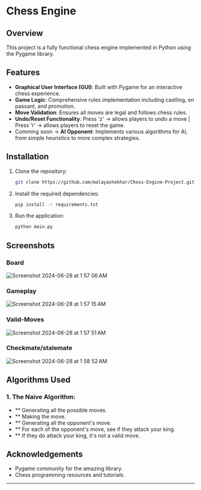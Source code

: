 # Chess Engine

## Overview

This project is a fully functional chess engine implemented in Python using the Pygame library.

## Features

- **Graphical User Interface (GUI)**: Built with Pygame for an interactive chess experience.
- **Game Logic**: Comprehensive rules implementation including castling, en passant, and promotion.
- **Move Validation**: Ensures all moves are legal and follows chess rules.
- **Undo/Reset Functionality**: Press 'z' -> allows players to undo a move | Press 'r' -> allows players to reset the game.
- Comming soon -> **AI Opponent**: Implements various algorithms for AI, from simple heuristics to more complex strategies.

## Installation

1. Clone the repository:
    ```sh
    git clone https://github.com/malayashekhar/Chess-Engine-Project.git
    ```
2. Install the required dependencies:
    ```sh
    pip install -r requirements.txt
    ```
3. Run the application:
    ```sh
    python main.py
    ```

## Screenshots

### Board
![Screenshot 2024-06-28 at 1 57 06 AM](https://github.com/malayashekhar/Chess-Engine-Project/assets/119888573/36a8cfe5-d416-41ee-887b-6d829de8a2dc)


### Gameplay
![Screenshot 2024-06-28 at 1 57 15 AM](https://github.com/malayashekhar/Chess-Engine-Project/assets/119888573/53e3a287-5175-4e33-b8a3-83765ad9991d)


### Valid-Moves
![Screenshot 2024-06-28 at 1 57 51 AM](https://github.com/malayashekhar/Chess-Engine-Project/assets/119888573/e126aa12-4e0d-4fee-8c48-9cf026952d6f)


### Checkmate/stalemate
![Screenshot 2024-06-28 at 1 58 52 AM](https://github.com/malayashekhar/Chess-Engine-Project/assets/119888573/268f3f4e-21bd-44c6-8a8b-5cb305eb7d3b)



## Algorithms Used


### 1. The Naive Algorithm:
- ** Generating all the possible moves.
- ** Making the move.
- ** Generating all the opponent's move.
- ** For each of the opponent's move, see if they attack your king.
- ** If they do attack your king, it's not a valid move.


## Acknowledgements

- Pygame community for the amazing library.
- Chess programming resources and tutorials.

---


